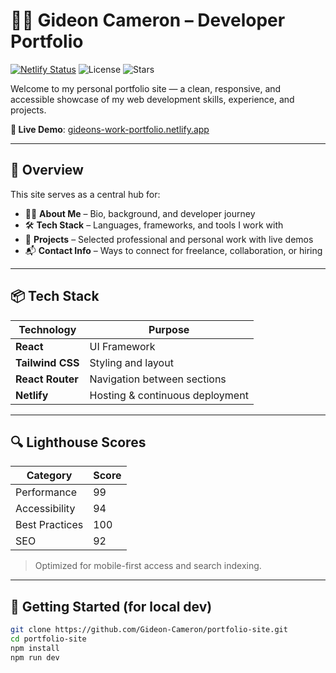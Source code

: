 # 🧑‍💻 Gideon Cameron – Developer Portfolio

[![Netlify Status](https://api.netlify.com/api/v1/badges/e1043ba4-720f-4949-b64d-a0edd0b54deb/deploy-status)](https://app.netlify.com/sites/gideons-work-portfolio/deploys)
![License](https://img.shields.io/github/license/Gideon-Cameron/gideons-work-portfolio)
![Stars](https://img.shields.io/github/stars/Gideon-Cameron/gideons-work-portfolio?style=social)



Welcome to my personal portfolio site — a clean, responsive, and accessible showcase of my web development skills, experience, and projects.

**🔗 Live Demo**: [gideons-work-portfolio.netlify.app](https://gideons-work-portfolio.netlify.app/)

---

## 🧠 Overview

This site serves as a central hub for:

- 🧑‍🎓 **About Me** – Bio, background, and developer journey
- 🛠 **Tech Stack** – Languages, frameworks, and tools I work with
- 🚀 **Projects** – Selected professional and personal work with live demos
- 📬 **Contact Info** – Ways to connect for freelance, collaboration, or hiring

---

## 📦 Tech Stack

| Technology     | Purpose                       |
|----------------|-------------------------------|
| **React**      | UI Framework                  |
| **Tailwind CSS** | Styling and layout          |
| **React Router** | Navigation between sections |
| **Netlify**    | Hosting & continuous deployment |

---

## 🔍 Lighthouse Scores

| Category       | Score |
|----------------|-------|
| Performance    | 99    |
| Accessibility  | 94    |
| Best Practices | 100   |
| SEO            | 92    |

> Optimized for mobile-first access and search indexing.

---

## 🚀 Getting Started (for local dev)

```bash
git clone https://github.com/Gideon-Cameron/portfolio-site.git
cd portfolio-site
npm install
npm run dev
